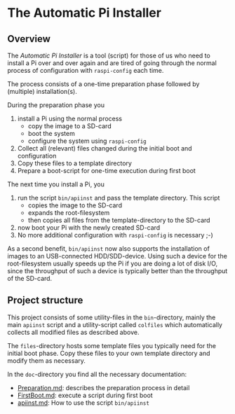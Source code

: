 The Automatic Pi Installer
==========================

Overview
--------

The *Automatic Pi Installer* is a tool (script) for those of us who need
to install a Pi over and over again and are tired of going through the
normal process of configuration with `raspi-config` each time.

The process consists of a one-time preparation phase followed by
(multiple) installation(s).

During the preparation phase you

1. install a Pi using the normal process
   - copy the image to a SD-card
   - boot the system
   - configure the system using `raspi-config`
2. Collect all (relevant) files changed during the initial boot and configuration
3. Copy these files to a template directory
4. Prepare a boot-script for one-time execution during first boot

The next time you install a Pi, you

1. run the script `bin/apiinst` and pass the template directory. This script
   - copies the image to the SD-card
   - expands the root-filesystem
   - then copies all files from the template-directory to the SD-card
2. now boot your Pi with the newly created SD-card
3. No more additional configuration with `raspi-config` is necessary ;-)

As a second benefit, `bin/apiinst` now also supports the installation
of images to an USB-connected HDD/SDD-device. Using such a device for
the root-filesystem usually speeds up the Pi if you are doing a lot of
disk I/O, since the throughput of such a device is typically better
than the throughput of the SD-card.

Project structure
-----------------

This project consists of some utility-files in the `bin`-directory,
mainly the main `apiinst` script and a utility-script called `colfiles`
which automatically collects all modified files as described above.

The `files`-directory hosts some template files you typically need
for the initial boot phase. Copy these files to your own template
directory and modify them as necessary.

In the `doc`-directory you find all the necessary documentation:
  - [Preparation.md](./doc/Preparation.md "Preparation.md"): describes the
    preparation process in detail
  - [FirstBoot.md](./doc/FirstBoot.md "FirstBoot.md"): execute a script
    during first boot
  - [apiinst.md](./doc/apiinst.md "apiinst.md"): How to use the script
    `bin/apiinst`
